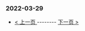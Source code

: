 ### 2022-03-29 
 

- [ < 上一页 ](https://github.com/able8/weibo-hot-record/blob/master/2022-03-28.md) -------- [ 下一页 > ](https://github.com/able8/weibo-hot-record/blob/master/2022-03-30.md)